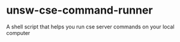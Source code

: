 # unsw-cse-command-runner
A shell script that helps you run cse server commands on your local computer
